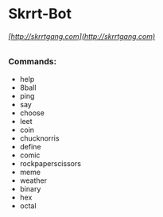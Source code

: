 # Skrrt-Bot
###### [http://skrrtgang.com](http://skrrtgang.com)
### Commands:
* help
* 8ball
* ping
* say
* choose
* leet
* coin
* chucknorris
* define
* comic
* rockpaperscissors
* meme
* weather
* binary
* hex
* octal